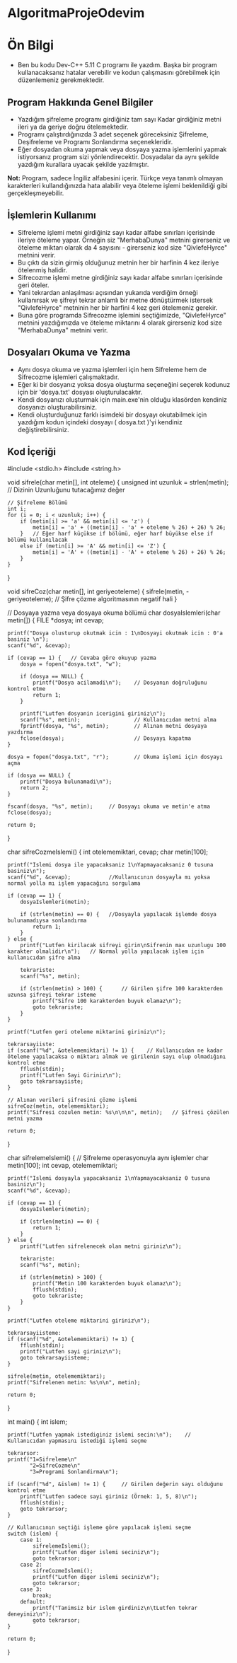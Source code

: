 # AlgoritmaProjeOdevim
# Ön Bilgi
- Ben bu kodu Dev-C++ 5.11 C programı ile yazdım. Başka bir program kullanacaksanız hatalar verebilir ve kodun çalışmasını görebilmek için düzenlemeniz gerekmektedir.
## Program Hakkında Genel Bilgiler
- Yazdığım şifreleme programı girdiğiniz tam sayı Kadar girdiğiniz metni ileri ya da geriye doğru ötelemektedir.
- Programı çalıştırdığınızda 3 adet seçenek göreceksiniz Şifreleme, Deşifreleme ve Programı Sonlandırma seçenekleridir.
- Eğer dosyadan okuma yapmak veya dosyaya yazma işlemlerini yapmak istiyorsanız program sizi yönlendirecektir. Dosyadalar da aynı şekilde yazdığım kurallara uyacak şekilde yazılmıştır.

**Not:** Program, sadece İngiliz alfabesini içerir. Türkçe veya tanımlı olmayan karakterleri kullandığınızda hata alabilir veya öteleme işlemi beklenildiği gibi gerçekleşmeyebilir.
## İşlemlerin Kullanımı
- Sifreleme işlemi metni girdiğiniz sayı kadar alfabe sınırları içerisinde ileriye öteleme yapar. Örneğin siz "MerhabaDunya" metnini girerseniz ve öteleme miktarı olarak da 4 sayısını - girerseniz kod size "QivlefeHyrce" metnini verir.
- Bu çıktı da sizin girmiş olduğunuz metnin her bir harfinin 4 kez ileriye ötelenmiş halidir.
- Sifrecozme işlemi metne girdiğiniz sayı kadar alfabe sınırları içerisinde geri öteler.
- Yani tekrardan anlaşılması açısından yukarıda verdiğim örneği kullanırsak ve şifreyi tekrar anlamlı bir metne dönüştürmek istersek "QivlefeHyrce" metninin her bir harfini 4 kez geri ötelemeniz gerekir.
- Buna göre programda Sifrecozme işlemini seçtiğimizde, "QivlefeHyrce" metnini yazdığımızda ve öteleme miktarını 4 olarak girerseniz kod size "MerhabaDunya" metnini verir.
## Dosyaları Okuma ve Yazma
- Aynı dosya okuma ve yazma işlemleri için hem Sifreleme hem de Sifrecozme işlemleri çalışmaktadır.
- Eğer ki bir dosyanız yoksa dosya oluşturma seçeneğini seçerek kodunuz için bir 'dosya.txt' dosyası oluşturulacaktır.
- Kendi dosyanızı oluşturmak için main.exe'nin olduğu klasörden kendiniz dosyanızı oluşturabilirsiniz.
- Kendi oluşturduğunuz farklı isimdeki bir dosyayı okutabilmek için yazdığım kodun içindeki dosyayı ( dosya.txt )'yi kendiniz değiştirebilirsiniz.
## Kod İçeriği
#include <stdio.h>
#include <string.h>

void sifrele(char metin[], int oteleme) {
    unsigned int uzunluk = strlen(metin);	// Dizinin Uzunluğunu tutacağımız değer
	
	// Şifreleme Bölümü
    int i;
    for (i = 0; i < uzunluk; i++) {
        if (metin[i] >= 'a' && metin[i] <= 'z') {
            metin[i] = 'a' + ((metin[i] - 'a' + oteleme % 26) + 26) % 26;
        }	// Eğer harf küçükse if bölümü, eğer harf büyükse else if bölümü kullanılacak  
		else if (metin[i] >= 'A' && metin[i] <= 'Z') {
            metin[i] = 'A' + ((metin[i] - 'A' + oteleme % 26) + 26) % 26;
        }
    }
}

void sifreCoz(char metin[], int geriyeoteleme) {
    sifrele(metin, -geriyeoteleme);	// Şifre çözme algoritmasının negatif hali
}

// Dosyaya yazma veya dosyaya okuma bölümü
char dosyaIslemleri(char metin[]) {
    FILE *dosya;
    int cevap;

    printf("Dosya olusturup okutmak icin : 1\nDosyayi okutmak icin : 0'a basiniz \n");
    scanf("%d", &cevap);

    if (cevap == 1) {	// Cevaba göre okuyup yazma
        dosya = fopen("dosya.txt", "w");

        if (dosya == NULL) {
            printf("Dosya acilamadi\n");	// Dosyanın doğruluğunu kontrol etme
            return 1;
        }

        printf("Lutfen dosyanin icerigini giriniz\n");
        scanf("%s", metin);					// Kullanıcıdan metni alma
        fprintf(dosya, "%s", metin);		// Alınan metni dosyaya yazdırma
        fclose(dosya);						// Dosyayı kapatma
    }

    dosya = fopen("dosya.txt", "r");		// Okuma işlemi için dosyayı açma

    if (dosya == NULL) {
        printf("Dosya bulunamadi\n");
        return 2;
    }

    fscanf(dosya, "%s", metin);		// Dosyayı okuma ve metin'e atma
    fclose(dosya);

    return 0;
}

char sifreCozmeIslemi() {
    int otelememiktari, cevap;
    char metin[100];

    printf("Islemi dosya ile yapacaksaniz 1\nYapmayacaksaniz 0 tusuna basiniz\n");
    scanf("%d", &cevap);			//Kullanıcının dosyayla mı yoksa normal yolla mı işlem yapacağını sorgulama

    if (cevap == 1) {
        dosyaIslemleri(metin);

        if (strlen(metin) == 0) {	//Dosyayla yapılacak işlemde dosya bulunamadıysa sonlandırma
            return 1;
        }
    } else {
        printf("Lutfen kirilacak sifreyi girin\nSifrenin max uzunlugu 100 karakter olmalidir\n");	// Normal yolla yapılacak işlem için kullanıcıdan şifre alma 

        tekrariste:
        scanf("%s", metin);

        if (strlen(metin) > 100) {		// Girilen şifre 100 karakterden uzunsa şifreyi tekrar isteme
            printf("Sifre 100 karakterden buyuk olamaz\n");
            goto tekrariste;
        }
    }

    printf("Lutfen geri oteleme miktarini giriniz\n");

    tekrarsayiiste:
    if (scanf("%d", &otelememiktari) != 1) {	// Kullanıcıdan ne kadar öteleme yapılacaksa o miktarı almak ve girilenin sayı olup olmadığını kontrol etme 
        fflush(stdin);
        printf("Lutfen Sayi Giriniz\n");
        goto tekrarsayiiste;
    }
	
	// Alınan verileri şifresini çözme işlemi
    sifreCoz(metin, otelememiktari);
    printf("Sifresi cozulen metin: %s\n\n\n", metin);	// Şifresi çözülen metni yazma

    return 0;
}

char sifrelemeIslemi() {	// Şifreleme operasyonuyla aynı işlemler
    char metin[100];
    int cevap, otelememiktari;

    printf("Islemi dosyayla yapacaksaniz 1\nYapmayacaksaniz 0 tusuna basiniz\n");
    scanf("%d", &cevap);

    if (cevap == 1) {
        dosyaIslemleri(metin);

        if (strlen(metin) == 0) {
            return 1;
        }
    } else {
        printf("Lutfen sifrelenecek olan metni giriniz\n");

        tekrariste:
        scanf("%s", metin);

        if (strlen(metin) > 100) {
            printf("Metin 100 karakterden buyuk olamaz\n");
            fflush(stdin);
            goto tekrariste;
        }
    }

    printf("Lutfen oteleme miktarini giriniz\n");

    tekrarsayiisteme:
    if (scanf("%d", &otelememiktari) != 1) {
        fflush(stdin);
        printf("Lutfen sayi giriniz\n");
        goto tekrarsayiisteme;
    }

    sifrele(metin, otelememiktari);
    printf("Sifrelenen metin: %s\n\n", metin);

    return 0;
}

int main() {
    int islem;

    printf("Lutfen yapmak istediginiz islemi secin:\n");	// Kullanıcıdan yapmasını istediği işlemi seçme

    tekrarsor:
    printf("1=Sifreleme\n"
           "2=SifreCozme\n"
           "3=Programi Sonlandirma\n");

    if (scanf("%d", &islem) != 1) {		// Girilen değerin sayı olduğunu kontrol etme
        printf("Lutfen sadece sayi giriniz (Örnek: 1, 5, 8)\n");
        fflush(stdin);
        goto tekrarsor;
    }
	
	// Kullanıcının seçtiği işleme göre yapılacak işlemi seçme
    switch (islem) {
        case 1:
            sifrelemeIslemi();
            printf("Lutfen diger islemi seciniz\n");
            goto tekrarsor;
        case 2:
            sifreCozmeIslemi();
            printf("Lutfen diger islemi seciniz\n");
            goto tekrarsor;
        case 3:
            break;
        default:
            printf("Tanimsiz bir islem girdiniz\n\tLutfen tekrar deneyiniz\n");
            goto tekrarsor;
    }

    return 0;
}

